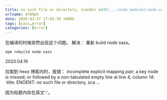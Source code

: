 ```yaml
---
title: no such file or directory, scandir &#39;...\node_modules\node-sass\vendor
urlname: mf89ph
date: 2020-03-27 17:02:39 +0800
tags: [sass,error]
categories: [error]
---
```


在编译的时候突然出现这个问题。
解决：
重新 bulid node sass。

```bash
npm rebuild node-sass
```

2020.04.19

拉取到 hexo 博客内时，报错：
incomplete explicit mapping pair; a key node is missed; or followed by a non-tabulated empty line at line 4, column 14:
   title: ENOENT: no such file or directory, sca ...

因为标题内存在英文':'。
